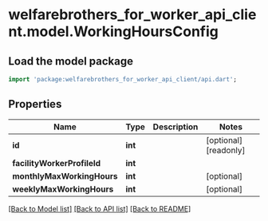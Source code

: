 # welfarebrothers_for_worker_api_client.model.WorkingHoursConfig

## Load the model package
```dart
import 'package:welfarebrothers_for_worker_api_client/api.dart';
```

## Properties
Name | Type | Description | Notes
------------ | ------------- | ------------- | -------------
**id** | **int** |  | [optional] [readonly] 
**facilityWorkerProfileId** | **int** |  | 
**monthlyMaxWorkingHours** | **int** |  | [optional] 
**weeklyMaxWorkingHours** | **int** |  | [optional] 

[[Back to Model list]](../README.md#documentation-for-models) [[Back to API list]](../README.md#documentation-for-api-endpoints) [[Back to README]](../README.md)


